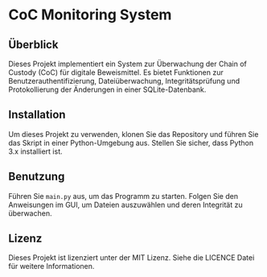 # CoC Monitoring System

## Überblick
Dieses Projekt implementiert ein System zur Überwachung der Chain of Custody (CoC) für digitale Beweismittel. Es bietet Funktionen zur Benutzerauthentifizierung, Dateiüberwachung, Integritätsprüfung und Protokollierung der Änderungen in einer SQLite-Datenbank.

## Installation
Um dieses Projekt zu verwenden, klonen Sie das Repository und führen Sie das Skript in einer Python-Umgebung aus. Stellen Sie sicher, dass Python 3.x installiert ist.

## Benutzung
Führen Sie `main.py` aus, um das Programm zu starten. Folgen Sie den Anweisungen im GUI, um Dateien auszuwählen und deren Integrität zu überwachen.

## Lizenz
Dieses Projekt ist lizenziert unter der MIT Lizenz. Siehe die LICENCE Datei für weitere Informationen.
